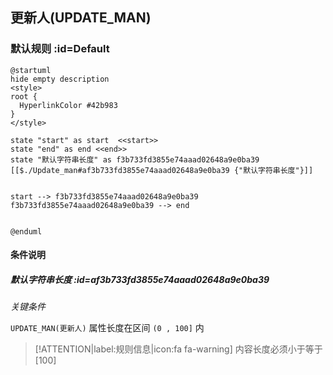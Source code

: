 ## 更新人(UPDATE_MAN) <!-- {docsify-ignore-all} -->

   

### 默认规则 :id=Default

```plantuml
@startuml
hide empty description
<style>
root {
  HyperlinkColor #42b983
}
</style>

state "start" as start  <<start>>
state "end" as end <<end>>
state "默认字符串长度" as f3b733fd3855e74aaad02648a9e0ba39 [[$./Update_man#af3b733fd3855e74aaad02648a9e0ba39 {"默认字符串长度"}]]


start --> f3b733fd3855e74aaad02648a9e0ba39 
f3b733fd3855e74aaad02648a9e0ba39 --> end 


@enduml
```

#### 条件说明

##### 默认字符串长度 :id=af3b733fd3855e74aaad02648a9e0ba39


*关键条件*


`UPDATE_MAN(更新人)` 属性长度在区间 `(0 , 100]` 内

> [!ATTENTION|label:规则信息|icon:fa fa-warning]
> 内容长度必须小于等于[100]







